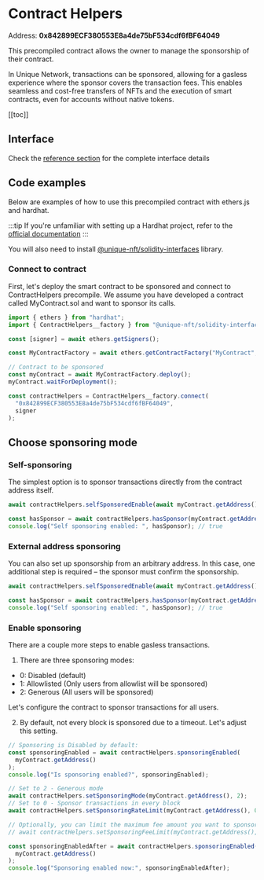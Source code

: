 # Contract Helpers

Address: **0x842899ECF380553E8a4de75bF534cdf6fBF64049**

This precompiled contract allows the owner to manage the sponsorship of their contract.

In Unique Network, transactions can be sponsored, allowing for a gasless experience where the sponsor covers the transaction fees. This enables seamless and cost-free transfers of NFTs and the execution of smart contracts, even for accounts without native tokens.

[[toc]]

## Interface

<!-- TODO move this doc to build section: -->

Check the [reference section](../../../reference/blockchain/contract-helpers.md) for the complete interface details

## Code examples

Below are examples of how to use this precompiled contract with ethers.js and hardhat.

:::tip
If you're unfamiliar with setting up a Hardhat project, refer to the [official documentation](https://hardhat.org/docs)
:::

You will also need to install [@unique-nft/solidity-interfaces](https://www.npmjs.com/package/@unique-nft/solidity-interfaces) library.

### Connect to contract

First, let's deploy the smart contract to be sponsored and connect to ContractHelpers precompile. We assume you have developed a contract called MyContract.sol and want to sponsor its calls.

```ts
import { ethers } from "hardhat";
import { ContractHelpers__factory } from "@unique-nft/solidity-interfaces";

const [signer] = await ethers.getSigners();

const MyContractFactory = await ethers.getContractFactory("MyContract", seller);

// Contract to be sponsored
const myContract = await MyContractFactory.deploy();
myContract.waitForDeployment();

const contractHelpers = ContractHelpers__factory.connect(
  "0x842899ECF380553E8a4de75bF534cdf6fBF64049",
  signer
);
```

## Choose sponsoring mode

### Self-sponsoring

The simplest option is to sponsor transactions directly from the contract address itself.

```ts
await contractHelpers.selfSponsoredEnable(await myContract.getAddress());

const hasSponsor = await contractHelpers.hasSponsor(myContract.getAddress());
console.log("Self sponsoring enabled: ", hasSponsor); // true
```

### External address sponsoring

You can also set up sponsorship from an arbitrary address. In this case, one additional step is required – the sponsor must confirm the sponsorship.

```ts
await contractHelpers.selfSponsoredEnable(await myContract.getAddress());

const hasSponsor = await contractHelpers.hasSponsor(myContract.getAddress());
console.log("Self sponsoring enabled: ", hasSponsor); // true
```

### Enable sponsoring

There are a couple more steps to enable gasless transactions.

1. There are three sponsoring modes:

- 0: Disabled (default)
- 1: Allowlisted (Only users from allowlist will be sponsored)
- 2: Generous (All users will be sponsored)

Let's configure the contract to sponsor transactions for all users.

2. By default, not every block is sponsored due to a timeout. Let's adjust this setting.

```ts
// Sponsoring is Disabled by default:
const sponsoringEnabled = await contractHelpers.sponsoringEnabled(
  myContract.getAddress()
);
console.log("Is sponsoring enabled?", sponsoringEnabled);

// Set to 2 - Generous mode
await contractHelpers.setSponsoringMode(myContract.getAddress(), 2);
// Set to 0 - Sponsor transactions in every block
await contractHelpers.setSponsoringRateLimit(myContract.getAddress(), 0);

// Optionally, you can limit the maximum fee amount you want to sponsor
// await contractHelpers.setSponsoringFeeLimit(myContract.getAddress(), ...);

const sponsoringEnabledAfter = await contractHelpers.sponsoringEnabled(
  myContract.getAddress()
);
console.log("Sponsoring enabled now:", sponsoringEnabledAfter);
```
